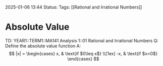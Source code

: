 2025-01-06 13:44
Status: 
Tags: [[Rational and Irrational Numbers]]
# Absolute Value

TD: YEAR1::TERM1::MA141 Analysis 1::01 Rational and Irrational Numbers
Q: Define the absolute value function
A: $$
|x| =
\begin{cases}
x,  & \text{if $0\leq x$} \\[1ex]
-x, & \text{if $x<0$}
\end{cases}
$$
<!--ID: 1736172189568-->

